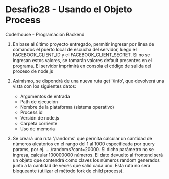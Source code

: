 # Desafio28 - Usando el Objeto Process
Coderhouse - Programación Backend

1) En base al último proyecto entregado, permitir ingresar por línea de comandos el puerto local de escucha del servidor, luego el FACEBOOK_CLIENT_ID y el FACEBOOK_CLIENT_SECRET. Si no se ingresan estos valores, se tomarán valores default presentes en el programa. El servidor imprimirá en consola el código de salida del proceso de node.js

2) Asimismo, se dispondrá de una nueva ruta get '/info', que devolverá una vista con los siguientes datos:
    - Argumentos de entrada                                       
    - Path de ejecución
    - Nombre de la plataforma (sistema operativo)       
    - Process id
    - Versión de node.js                                               
    - Carpeta corriente
    - Uso de memoria

3) Se creará una ruta '/randoms' que permita calcular un cantidad de números aleatorios en el rango del 1 al 1000 especificada por query params, por ej. ..../randoms?cant=20000. Si dicho parámetro no se ingresa, calcular 100000000 números.
El dato devuelto al frontend será un objeto que contendrá como claves los números random generados junto a la cantidad de veces que salió cada uno. Esta ruta no será bloqueante (utilizar el método fork de child process). 
